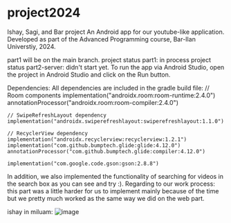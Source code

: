 # project2024
Ishay, Sagi, and Bar project
An Android app for our youtube-like application.
Developed as part of the Advanced Programming course, Bar-Ilan Universtiy, 2024.

part1 will be on the main branch. 
project status part1: in process
project status part2-server: didn't start yet.
To run the app via Android Studio, open the project in Android Studio and click on the Run button.

Dependencies:
All dependencies are included in the gradle build file:
    // Room components
    implementation("androidx.room:room-runtime:2.4.0")
    annotationProcessor("androidx.room:room-compiler:2.4.0")

    // SwipeRefreshLayout dependency
    implementation("androidx.swiperefreshlayout:swiperefreshlayout:1.1.0")

    // RecyclerView dependency
    implementation("androidx.recyclerview:recyclerview:1.2.1")
    implementation("com.github.bumptech.glide:glide:4.12.0")
    annotationProcessor("com.github.bumptech.glide:compiler:4.12.0")

    implementation("com.google.code.gson:gson:2.8.8")
    
In addition, we also implemented the functionality of searching for videos in the search box as you can see and try :). 
Regarding to our work process: this part was a little harder for us to implement mainly because of the time but we pretty much worked as the same way we did on the web part.

ishay in miluam:
![image](https://github.com/ishay970/project2024/assets/115925876/f0db9ae5-5a44-4501-afa5-4b9656b726bc)

